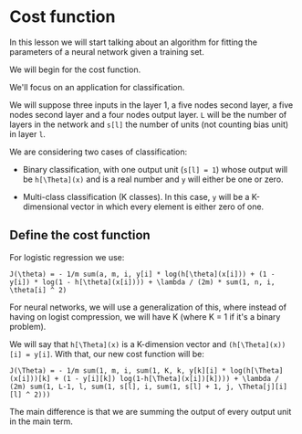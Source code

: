 # Cost function

In this lesson we will start talking about an algorithm for fitting the parameters of a neural network given a training set.

We will begin for the cost function.

We'll focus on an application for classification.

We will suppose three inputs in the layer 1, a five nodes second layer,  a five nodes second layer and a four nodes output layer. `L` will be the number of layers in the network and `s[l]` the number of units (not counting bias unit) in layer `l`.

We are considering two cases of classification:

- Binary classification, with one output unit (`s[l] = 1`) whose output will be `h[\Theta](x)` and is a real number and `y` will either be one or zero.

- Multi-class classification (K classes). In this case, `y` will be a K-dimensional vector in which every element is either zero of one.

## Define the cost function

For logistic regression we use:

```
J(\theta) = - 1/m sum(a, m, i, y[i] * log(h[\theta](x[i])) + (1 - y[i]) * log(1 - h[\theta](x[i]))) + \lambda / (2m) * sum(1, n, i, \theta[i] ^ 2)
```

For neural networks, we will use a generalization of this, where instead of having on logist compression, we will have K (where K = 1 if it's a binary problem).

We will say that `h[\Theta](x)` is a K-dimension vector and `(h[\Theta](x))[i] = y[i]`. With that, our new cost function will be:

```
J(\Theta) = - 1/m sum(1, m, i, sum(1, K, k, y[k][i] * log(h[\Theta](x[i]))[k] + (1 - y[i][k]) log(1-h[\Theta](x[i])[k]))) + \lambda / (2m) sum(1, L-1, l, sum(1, s[l], i, sum(1, s[l] + 1, j, \Theta[j][i][l] ^ 2)))
```

The main difference is that we are summing the output of every output unit in the main term.
